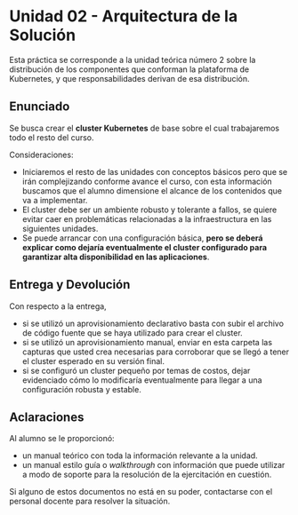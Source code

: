 # Unidad 02 - Arquitectura de la Solución

Esta práctica se corresponde a la unidad teórica número 2 sobre la distribución de los componentes que conforman la plataforma de Kubernetes, y que responsabilidades derivan de esa distribución.

## Enunciado

Se busca crear el **cluster Kubernetes** de base sobre el cual trabajaremos todo el resto del curso. 

Consideraciones:

- Iniciaremos el resto de las unidades con conceptos básicos pero que se irán complejizando conforme avance el curso, con esta información buscamos que el alumno dimensione el alcance de los contenidos que va a implementar.
- El cluster debe ser un ambiente robusto y tolerante a fallos, se quiere evitar caer en problemáticas relacionadas a la infraestructura en las siguientes unidades.
- Se puede arrancar con una configuración básica, **pero se deberá explicar como dejaría eventualmente el cluster configurado para garantizar alta disponibilidad en las aplicaciones**.   

## Entrega y Devolución

Con respecto a la entrega, 

- si se utilizó un aprovisionamiento declarativo basta con subir el archivo de código fuente que se haya utilizado para crear el cluster.
- si se utilizó un aprovisionamiento manual, enviar en esta carpeta las capturas que usted crea necesarias para corroborar que se llegó a tener el cluster esperado en su versión final.
- si se configuró un cluster pequeño por temas de costos, dejar evidenciado cómo lo modificaría eventualmente para llegar a una configuración robusta y estable.

## Aclaraciones

Al alumno se le proporcionó:

- un manual teórico con toda la información relevante a la unidad.
- un manual estilo guía o _walkthrough_ con información que puede utilizar a modo de soporte para la resolución de la ejercitación en cuestión.

Si alguno de estos documentos no está en su poder, contactarse con el personal docente para resolver la situación.